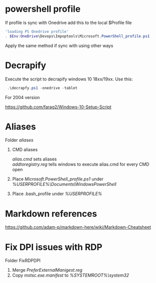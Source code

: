 # powershell profile

If profile is sync with Onedrive add this to the local $Profile file

```powershell
'loading PS Onedrive profile'
. $Env:OneDrive\Devops\Impoptools\Microsoft.PowerShell_profile.ps1
```

Apply the same method if sync with using other ways

# Decrapify

Execute the script to decrapify windows 10 18xx/19xx. Use this:

```powershell
 .\decrapfy.ps1 -onedrive -tablet
```
For 2004 version

https://github.com/farag2/Windows-10-Setup-Script

# Aliases

Folder _aliases_

1. CMD aliases

   *alias.cmd* sets aliases   
   *addtoregistry.reg* tells windows to execute alias.cmd for every CMD open
2. Place *Microsoft.PowerShell_profile.ps1* under *%USERPROFILE%\Documents\WindowsPowerShell*
3. Place .bash_profile under *%USERPROFILE%*


# Markdown references

https://github.com/adam-p/markdown-here/wiki/Markdown-Cheatsheet

# Fix DPI issues with RDP

Folder FixRDPDPI

1. Merge *PreferExternalManigest.reg*
2. Copy *mstsc.exe.manifest* to *%SYSTEMROOT%\system32*

